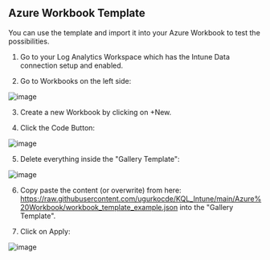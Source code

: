 ## Azure Workbook Template

You can use the template and import it into your Azure Workbook to test the possibilities.

1. Go to your Log Analytics Workspace which has the Intune Data connection setup and enabled.

2. Go to Workbooks on the left side: 

![image](https://user-images.githubusercontent.com/43906965/184654796-3fd22d41-57e1-49ef-8379-e02c511d0292.png)

3. Create a new Workbook by clicking on +New.


4. Click the Code Button:

![image](https://user-images.githubusercontent.com/43906965/184655076-de087b6c-2392-4190-8595-29c46d883ecf.png)

5. Delete everything inside the "Gallery Template":

![image](https://user-images.githubusercontent.com/43906965/184655205-59c9abd2-5373-45f7-bfc3-35065099470c.png)

6. Copy paste the content (or overwrite) from here: https://raw.githubusercontent.com/ugurkocde/KQL_Intune/main/Azure%20Workbook/workbook_template_example.json
into the "Gallery Template".
   
7. Click on Apply:

![image](https://user-images.githubusercontent.com/43906965/184655591-75b8731f-ec7b-421e-9f86-66e03536025e.png)
